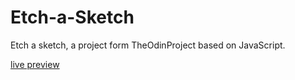 # Etch-a-Sketch
Etch a sketch, a project form TheOdinProject based on JavaScript.

[live preview](https://novachaos82.github.io/Etch-a-Sketch/)
